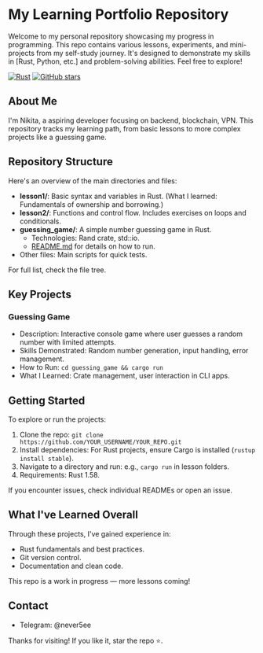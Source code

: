# My Learning Portfolio Repository
Welcome to my personal repository showcasing my progress in programming. This repo contains various lessons, experiments, and mini-projects from my self-study journey. It's designed to demonstrate my skills in [Rust, Python, etc.] and problem-solving abilities. Feel free to explore!

[![Rust](https://img.shields.io/badge/Rust-000000?style=flat&logo=rust&logoColor=white)](https://www.rust-lang.org/) [![GitHub stars](https://img.shields.io/github/stars/YOUR_USERNAME/YOUR_REPO.svg)](https://github.com/YOUR_USERNAME/YOUR_REPO/stargazers)

## About Me
I'm Nikita, a aspiring developer focusing on backend, blockchain, VPN. This repository tracks my learning path, from basic lessons to more complex projects like a guessing game.

## Repository Structure
Here's an overview of the main directories and files:

- **lesson1/**: Basic syntax and variables in Rust. (What I learned: Fundamentals of ownership and borrowing.)
- **lesson2/**: Functions and control flow. Includes exercises on loops and conditionals.
- **guessing_game/**: A simple number guessing game in Rust. 
  - Technologies: Rand crate, std::io.
  - [README.md](guessing_game/README.md) for details on how to run.
- Other files: Main scripts for quick tests.

For full list, check the file tree.

## Key Projects
### Guessing Game
- Description: Interactive console game where user guesses a random number with limited attempts.
- Skills Demonstrated: Random number generation, input handling, error management.
- How to Run: `cd guessing_game && cargo run`
- What I Learned: Crate management, user interaction in CLI apps.


## Getting Started
To explore or run the projects:
1. Clone the repo: `git clone https://github.com/YOUR_USERNAME/YOUR_REPO.git`
2. Install dependencies: For Rust projects, ensure Cargo is installed (`rustup install stable`).
3. Navigate to a directory and run: e.g., `cargo run` in lesson folders.
4. Requirements: Rust 1.58.

If you encounter issues, check individual READMEs or open an issue.

## What I've Learned Overall
Through these projects, I've gained experience in:
- Rust fundamentals and best practices.
- Git version control.
- Documentation and clean code.

This repo is a work in progress — more lessons coming!

## Contact
- Telegram: @never5ee

Thanks for visiting! If you like it, star the repo ⭐.
